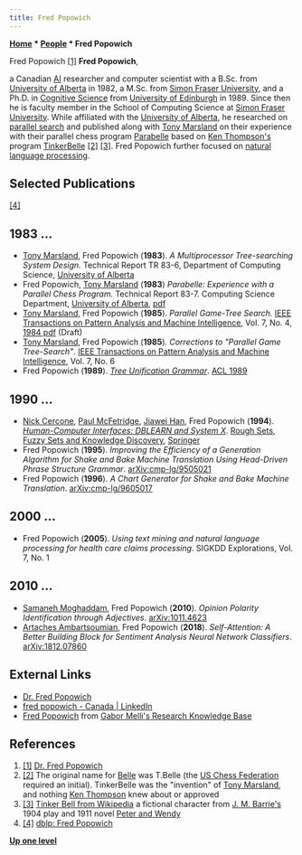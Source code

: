 ```yaml
---
title: Fred Popowich
---
```

**[Home](Home "Home") * [People](People "People") * Fred Popowich**

[](http://www.sfu.ca/~popowich/public/Home.html) Fred Popowich <a id="cite-note-1" href="#cite-ref-1">[1]</a>
**Fred Popowich**,

a Canadian [AI](Artificial_Intelligence "Artificial Intelligence") researcher and computer scientist with a B.Sc. from [University of Alberta](University_of_Alberta "University of Alberta") in 1982, a M.Sc. from [Simon Fraser University](https://en.wikipedia.org/wiki/Simon_Fraser_University), and a Ph.D. in [Cognitive Science](Cognition "Cognition") from [University of Edinburgh](University_of_Edinburgh "University of Edinburgh") in 1989.
Since then he is faculty member in the School of Computing Science at [Simon Fraser University](https://en.wikipedia.org/wiki/Simon_Fraser_University).
While affiliated with the [University of Alberta](University_of_Alberta "University of Alberta"), he researched on [parallel search](Parallel_Search "Parallel Search") and published along with [Tony Marsland](Tony_Marsland "Tony Marsland") on their experience with their parallel chess program [Parabelle](Parabelle "Parabelle") based on [Ken Thompson's](Ken_Thompson "Ken Thompson") program [TinkerBelle](Belle "Belle") <a id="cite-note-2" href="#cite-ref-2">[2]</a> <a id="cite-note-3" href="#cite-ref-3">[3]</a>.
Fred Popowich further focused on [natural language processing](https://en.wikipedia.org/wiki/Natural_language_processing).

## Selected Publications

<a id="cite-note-4" href="#cite-ref-4">[4]</a>

## 1983 ...

- [Tony Marsland](Tony_Marsland "Tony Marsland"), Fred Popowich (**1983**). *A Multiprocessor Tree-searching System Design.* Technical Report TR 83-6, Department of Computing Science, [University of Alberta](University_of_Alberta "University of Alberta")
- Fred Popowich, [Tony Marsland](Tony_Marsland "Tony Marsland") (**1983**) *Parabelle: Experience with a Parallel Chess Program.* Technical Report 83-7. Computing Science Department, [University of Alberta](University_of_Alberta "University of Alberta"), [pdf](https://webdocs.cs.ualberta.ca/~tony/TechnicalReports/TR83-7.pdf)
- [Tony Marsland](Tony_Marsland "Tony Marsland"), Fred Popowich (**1985**). *Parallel Game-Tree Search.* [IEEE Transactions on Pattern Analysis and Machine Intelligence](IEEE#TPAMI "IEEE"), Vol. 7, No. 4, [1984 pdf](http://webdocs.cs.ualberta.ca/~tony/OldPapers/parallel.pdf) (Draft)
- [Tony Marsland](Tony_Marsland "Tony Marsland"), Fred Popowich (**1985**). *Corrections to "Parallel Game Tree-Search"*. [IEEE Transactions on Pattern Analysis and Machine Intelligence](IEEE#TPAMI "IEEE"), Vol. 7, No. 6
- Fred Popowich (**1989**). *[Tree Unification Grammar](https://dl.acm.org/citation.cfm?doid=981623.981651)*. [ACL 1989](https://dblp.uni-trier.de/db/conf/acl/acl1989.html)

## 1990 ...

- [Nick Cercone](https://dblp.uni-trier.de/pers/hd/c/Cercone:Nick), [Paul McFetridge](https://dblp.uni-trier.de/pers/hd/m/McFetridge:Paul), [Jiawei Han](https://dblp.uni-trier.de/pers/hd/h/Han_0001:Jiawei), Fred Popowich (**1994**). *[Human-Computer Interfaces: DBLEARN and System X](https://link.springer.com/chapter/10.1007/978-1-4471-3238-7_5)*. [Rough Sets, Fuzzy Sets and Knowledge Discovery](https://link.springer.com/book/10.1007/978-1-4471-3238-7), [Springer](https://en.wikipedia.org/wiki/Springer_Science%2BBusiness_Media)
- Fred Popowich (**1995**). *Improving the Efficiency of a Generation Algorithm for Shake and Bake Machine Translation Using Head-Driven Phrase Structure Grammar*. [arXiv:cmp-lg/9505021](https://arxiv.org/abs/cmp-lg/9505021)
- Fred Popowich (**1996**). *A Chart Generator for Shake and Bake Machine Translation*. [arXiv:cmp-lg/9605017](https://arxiv.org/abs/cmp-lg/9605017)

## 2000 ...

- Fred Popowich (**2005**). *Using text mining and natural language processing for health care claims processing*. SIGKDD Explorations, Vol. 7, No. 1

## 2010 ...

- [Samaneh Moghaddam](https://dblp.uni-trier.de/pers/hd/m/Moghaddam:Samaneh), Fred Popowich (**2010**). *Opinion Polarity Identification through Adjectives*. [arXiv:1011.4623](https://arxiv.org/abs/1011.4623)
- [Artaches Ambartsoumian](https://dblp.uni-trier.de/pers/hd/a/Ambartsoumian:Artaches), Fred Popowich (**2018**). *Self-Attention: A Better Building Block for Sentiment Analysis Neural Network Classifiers*. [arXiv:1812.07860](https://arxiv.org/abs/1812.07860)

## External Links

- [Dr. Fred Popowich](http://www.sfu.ca/~popowich/public/Home.html)
- [fred popowich - Canada | LinkedIn](https://www.linkedin.com/in/fredpopowich/)
- [Fred Popowich](http://www.gabormelli.com/RKB/Fred_Popowich) from [Gabor Melli's Research Knowledge Base](http://www.gabormelli.com/RKB/Gabor_Melli%27s_Research_Knowledge_Base)

## References

1. <a id="cite-ref-1" href="#cite-note-1">[1]</a> [Dr. Fred Popowich](http://www.sfu.ca/~popowich/public/Home.html)
1. <a id="cite-ref-2" href="#cite-note-2">[2]</a> The original name for [Belle](Belle "Belle") was T.Belle (the [US Chess Federation](https://en.wikipedia.org/wiki/United_States_Chess_Federation) required an initial). TinkerBelle was the "invention" of [Tony Marsland](Tony_Marsland "Tony Marsland"), and nothing [Ken Thompson](Ken_Thompson "Ken Thompson") knew about or approved
1. <a id="cite-ref-3" href="#cite-note-3">[3]</a> [Tinker Bell from Wikipedia](https://en.wikipedia.org/wiki/Tinker_Bell) a fictional character from [J. M. Barrie's](https://en.wikipedia.org/wiki/J._M._Barrie) 1904 play and 1911 novel [Peter and Wendy](https://en.wikipedia.org/wiki/Peter_and_Wendy)
1. <a id="cite-ref-4" href="#cite-note-4">[4]</a> [dblp: Fred Popowich](https://dblp.uni-trier.de/pers/hd/p/Popowich:Fred.html)

**[Up one level](People "People")**

